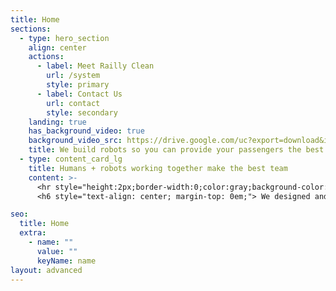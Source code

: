 ```yaml
---
title: Home
sections:
  - type: hero_section
    align: center
    actions:
      - label: Meet Railly Clean
        url: /system
        style: primary
      - label: Contact Us
        url: contact
        style: secondary
    landing: true
    has_background_video: true
    background_video_src: https://drive.google.com/uc?export=download&id=1jGmbBaAmvIsOR1LcP8xXF1bvEeZX09M3
    title: We build robots so you can provide your passengers the best travelling experience
  - type: content_card_lg
    title: Humans + robots working together make the best team
    content: >- 
      <hr style="height:2px;border-width:0;color:gray;background-color:gray">
      <h6 style="text-align: center; margin-top: 0em;"> We designed and built Railly Clean to automate routine cleaning activities so that the staff can focus on ensuring high-quality service for the passengers. </h4> 

seo:
  title: Home
  extra:
    - name: ""
      value: ""
      keyName: name
layout: advanced
---
```

